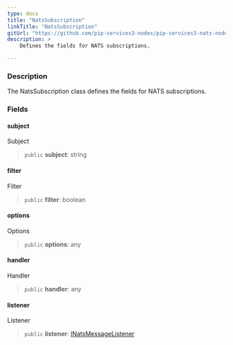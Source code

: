 ```yaml
---
type: docs
title: "NatsSubscription"
linkTitle: "NatsSubscription"
gitUrl: "https://github.com/pip-services3-nodex/pip-services3-nats-nodex"
description: >
    Defines the fields for NATS subscriptions.

---
```


### Description

The NatsSubscription class defines the fields for NATS subscriptions.


### Fields

<span class="hide-title-link">

#### subject
Subject
> `public` **subject**: string
#### filter
Filter
> `public` **filter**: boolean
#### options
Options
> `public` **options**: any
#### handler
Handler
> `public` **handler**: any
#### listener
Listener
> `public` **listener**: [INatsMessageListener](../inats_message_listener)

</span>
